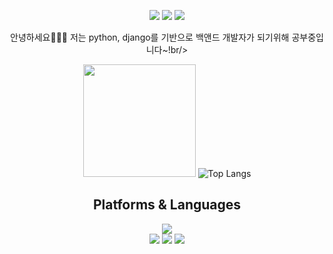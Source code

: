 <div align=center> <p> <a href="https://velog.io/@codebot123" target="_blank"><img src="https://img.shields.io/badge/Blog-DD0B78?style=flat-square&logo=GitHub%20Sponsors&logoColor=white"/></a> <a href="mailto:codebot053@gmail.com" target="_blank"><img src="https://img.shields.io/badge/codebot053@gmail.com-EA4335?style=flat-square&logo=Gmail&logoColor=white"/></a> <a href="https://www.linkedin.com/in/ji-hoon-park-859409231//" target="_blank"><img src="https://img.shields.io/badge/codebot053-0A66C2?style=flat-square&logo=Linkedin&logoColor=white"/></a> </p> <p>안녕하세요🙇🏻‍♂️ 저는 python, django를 기반으로 백앤드 개발자가 되기위해 공부중입니다~!br/> <br/> </p>
  
  <img height="180em" src="https://github-readme-stats.vercel.app/api?username=codebot053&show_icons=true&hide_border=true&&count_private=true&include_all_commits=true" /> ![Top Langs](https://github-readme-stats.vercel.app/api/top-langs/?username=codebot053&layout=compact&hide_border=true&theme=white) 
  
  ## Platforms & Languages 
  <p>  <!--python--> <img src="https://img.shields.io/badge/python-3776AB?style=for-the-badge&logo=python&logoColor=white"> <br> 
<!--        html5 <img src="https://img.shields.io/badge/html5-E34F26?style=for-the-badge&logo=html5&logoColor=white"> -->
<!--        css <img src="https://img.shields.io/badge/css-1572B6?style=for-the-badge&logo=css3&logoColor=white">  -->
<!--        javascript <img src="https://img.shields.io/badge/javascript-F7DF1E?style=for-the-badge&logo=javascript&logoColor=black">  -->
<!--        jquery <img src="https://img.shields.io/badge/jquery-0769AD?style=for-the-badge&logo=jquery&logoColor=white"> <br>  -->
<!--        mongoDB <img src="https://img.shields.io/badge/mongoDB-47A248?style=for-the-badge&logo=MongoDB&logoColor=white">  -->
       <!--django--> <img src="https://img.shields.io/badge/django-092E20?style=for-the-badge&logo=django&logoColor=white"> 
<!--        flask <img src="https://img.shields.io/badge/flask-000000?style=for-the-badge&logo=flask&logoColor=white">  -->
<!--        bootstrap <img src="https://img.shields.io/badge/bootstrap-7952B3?style=for-the-badge&logo=bootstrap&logoColor=white"> <br> </p> <p>  -->
       <!--github--> <img src="https://img.shields.io/badge/github-181717?style=for-the-badge&logo=github&logoColor=white"> 
       <!--git--> <img src="https://img.shields.io/badge/git-F05032?style=for-the-badge&logo=git&logoColor=white"> </p> </div> </div>

<!-- java <img src="https://img.shields.io/badge/java-007396?style=for-the-badge&logo=java&logoColor=white"> c++ <img src="https://img.shields.io/badge/c++-00599C?style=for-the-badge&logo=c%2B%2B&logoColor=white"> -->
